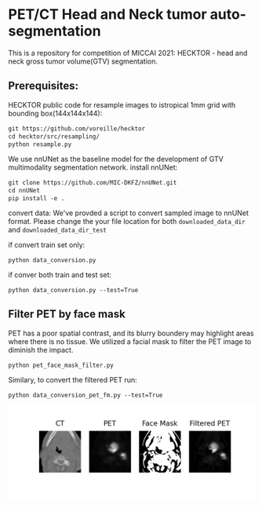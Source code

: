 # PET/CT Head and Neck tumor auto-segmentation

This is a repository for competition of MICCAI 2021: HECKTOR - head and neck gross tumor volume(GTV) segmentation.




## Prerequisites:

HECKTOR public code for resample images to istropical 1mm grid with bounding box(144x144x144):

```
git https://github.com/voreille/hecktor
cd hecktor/src/resampling/
python resample.py
```

We use nnUNet as the baseline model for the development of GTV multimodality segmentation network.
install  nnUNet:
```
git clone https://github.com/MIC-DKFZ/nnUNet.git
cd nnUNet
pip install -e .
```

convert data:
We've provded a script to convert sampled image to nnUNet format. Please change the your file location for both `downloaded_data_dir` and `downloaded_data_dir_test`

if convert train set only:
```
python data_conversion.py
```

if conver both train and test set:
```
python data_conversion.py --test=True
```

## Filter PET by face mask
PET has a poor spatial contrast, and its blurry boundery may highlight areas where there is no tissue. We utilized a facial mask to filter the PET image to diminish the impact.
```
python pet_face_mask_filter.py
```

Similary, to convert the filtered PET run:
```
python data_conversion_pet_fm.py --test=True
```
![image](petfm.png)

